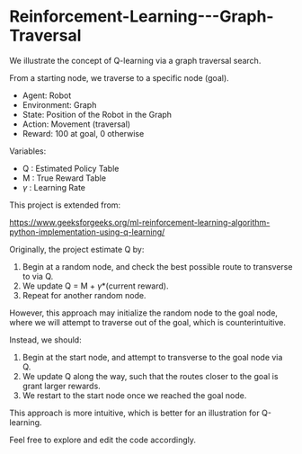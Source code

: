 # Reinforcement-Learning---Graph-Traversal

We illustrate the concept of Q-learning via a graph traversal search. 

From a starting node, we traverse to a specific node (goal).

- Agent: Robot
- Environment: Graph
- State: Position of the Robot in the Graph
- Action: Movement (traversal)
- Reward: 100 at goal, 0 otherwise

Variables:
- Q : Estimated Policy Table
- M : True Reward Table
- $\gamma$ : Learning Rate

This project is extended from: 

https://www.geeksforgeeks.org/ml-reinforcement-learning-algorithm-python-implementation-using-q-learning/


Originally, the project estimate Q by:
1) Begin at a random node, and check the best possible route to transverse to via Q.
2) We update Q = M + $\gamma$*(current reward).
3) Repeat for another random node.

However, this approach may initialize the random node to the goal node, where we will attempt to traverse out of the goal, which is counterintuitive.

Instead, we should:
1) Begin at the start node, and attempt to transverse to the goal node via Q.
2) We update Q along the way, such that the routes closer to the goal is grant larger rewards.
3) We restart to the start node once we reached the goal node.

This approach is more intuitive, which is better for an illustration for Q-learning.

Feel free to explore and edit the code accordingly.


